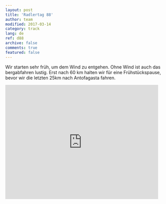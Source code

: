 ```yaml
---   
layout: post 
title: 'Radlertag 88'  
author: team 
modified: 2017-03-14
category: track 
lang: de 
ref: d88
archive: false 
comments: true 
featured: false 
--- 
```


 Wir starten sehr früh, um dem Wind zu entgehen. Ohne Wind ist auch das bergabfahren lustig. Erst nach 60 km halten wir für eine Frühstückspause, bevor wir die letzten 25km nach Antofagasta fahren. 

<iframe width='480' height='360' src='http://track-kit.net/maps_s3/?v=embed&track=237043.gpx' frameborder='0' allowfullscreen></iframe>